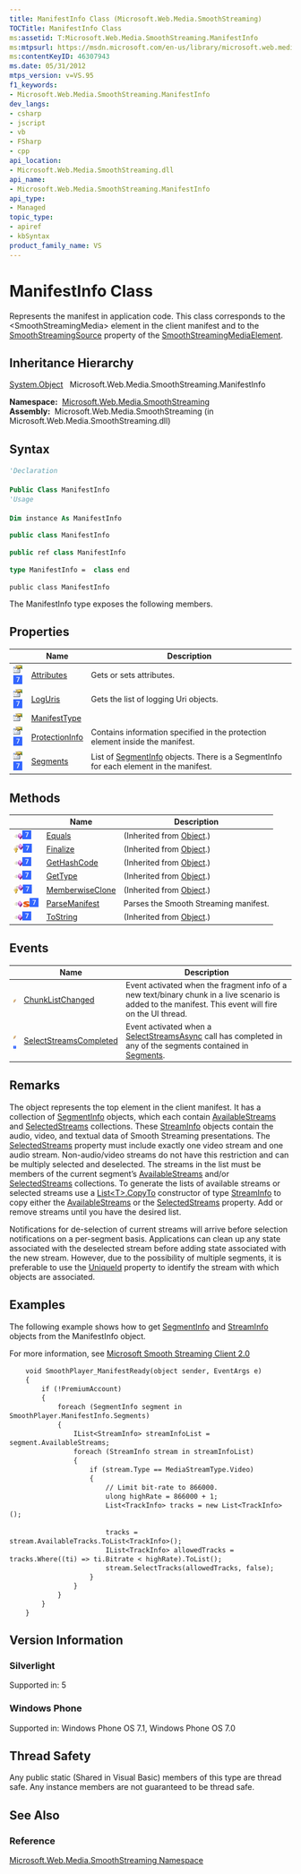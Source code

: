 ```yaml
---
title: ManifestInfo Class (Microsoft.Web.Media.SmoothStreaming)
TOCTitle: ManifestInfo Class
ms:assetid: T:Microsoft.Web.Media.SmoothStreaming.ManifestInfo
ms:mtpsurl: https://msdn.microsoft.com/en-us/library/microsoft.web.media.smoothstreaming.manifestinfo(v=VS.95)
ms:contentKeyID: 46307943
ms.date: 05/31/2012
mtps_version: v=VS.95
f1_keywords:
- Microsoft.Web.Media.SmoothStreaming.ManifestInfo
dev_langs:
- csharp
- jscript
- vb
- FSharp
- cpp
api_location:
- Microsoft.Web.Media.SmoothStreaming.dll
api_name:
- Microsoft.Web.Media.SmoothStreaming.ManifestInfo
api_type:
- Managed
topic_type:
- apiref
- kbSyntax
product_family_name: VS
---
```


# ManifestInfo Class

Represents the manifest in application code. This class corresponds to the \<SmoothStreamingMedia\> element in the client manifest and to the [SmoothStreamingSource](smoothstreamingmediaelement-smoothstreamingsource-property-microsoft-web-media-smoothstreaming_1.md) property of the [SmoothStreamingMediaElement](smoothstreamingmediaelement-class-microsoft-web-media-smoothstreaming_1.md).

## Inheritance Hierarchy

 [System.Object](https://msdn.microsoft.com/library/e5kfa45b\(v=vs.95\))  
  Microsoft.Web.Media.SmoothStreaming.ManifestInfo  

**Namespace:**  [Microsoft.Web.Media.SmoothStreaming](microsoft-web-media-smoothstreaming-namespace_1.md)  
**Assembly:**  Microsoft.Web.Media.SmoothStreaming (in Microsoft.Web.Media.SmoothStreaming.dll)

## Syntax

```vb
'Declaration

Public Class ManifestInfo
'Usage

Dim instance As ManifestInfo
```

```csharp
public class ManifestInfo
```

```cpp
public ref class ManifestInfo
```

``` fsharp
type ManifestInfo =  class end
```

```jscript
public class ManifestInfo
```

The ManifestInfo type exposes the following members.

## Properties

||Name|Description|
|--- |--- |--- |
|![Public property](images/Ff728140.pubproperty(en-us,VS.90).gif "Public property")![Supported by Windows Phone](images/Ff728255.slMobile(VS.95).gif "Supported by Windows Phone")|[Attributes](manifestinfo-attributes-property-microsoft-web-media-smoothstreaming_1.md)|Gets or sets attributes.|
|![Public property](images/Ff728140.pubproperty(en-us,VS.90).gif "Public property")![Supported by Windows Phone](images/Ff728255.slMobile(VS.95).gif "Supported by Windows Phone")|[LogUris](manifestinfo-loguris-property-microsoft-web-media-smoothstreaming_1.md)|Gets the list of logging Uri objects.|
|![Public property](images/Ff728140.pubproperty(en-us,VS.90).gif "Public property")|[ManifestType](manifestinfo-manifesttype-property-microsoft-web-media-smoothstreaming.md)||
|![Public property](images/Ff728140.pubproperty(en-us,VS.90).gif "Public property")![Supported by Windows Phone](images/Ff728255.slMobile(VS.95).gif "Supported by Windows Phone")|[ProtectionInfo](manifestinfo-protectioninfo-property-microsoft-web-media-smoothstreaming_1.md)|Contains information specified in the protection element inside the manifest.|
|![Public property](images/Ff728140.pubproperty(en-us,VS.90).gif "Public property")![Supported by Windows Phone](images/Ff728255.slMobile(VS.95).gif "Supported by Windows Phone")|[Segments](manifestinfo-segments-property-microsoft-web-media-smoothstreaming_1.md)|List of [SegmentInfo](segmentinfo-class-microsoft-web-media-smoothstreaming_1.md) objects. There is a SegmentInfo for each <Clip> element in the manifest.|


## Methods

||Name|Description|
|--- |--- |--- |
|![Public method](images/Ff728153.pubmethod(en-us,VS.90).gif "Public method")![Supported by Windows Phone](images/Ff728255.slMobile(VS.95).gif "Supported by Windows Phone")|[Equals](https://msdn.microsoft.com/library/bsc2ak47(v=vs.95))|(Inherited from [Object](https://msdn.microsoft.com/library/e5kfa45b(v=vs.95)).)|
|![Protected method](images/Ff728153.protmethod(en-us,VS.90).gif "Protected method")![Supported by Windows Phone](images/Ff728255.slMobile(VS.95).gif "Supported by Windows Phone")|[Finalize](https://msdn.microsoft.com/library/4k87zsw7(v=vs.95))|(Inherited from [Object](https://msdn.microsoft.com/library/e5kfa45b(v=vs.95)).)|
|![Public method](images/Ff728153.pubmethod(en-us,VS.90).gif "Public method")![Supported by Windows Phone](images/Ff728255.slMobile(VS.95).gif "Supported by Windows Phone")|[GetHashCode](https://msdn.microsoft.com/library/zdee4b3y(v=vs.95))|(Inherited from [Object](https://msdn.microsoft.com/library/e5kfa45b(v=vs.95)).)|
|![Public method](images/Ff728153.pubmethod(en-us,VS.90).gif "Public method")![Supported by Windows Phone](images/Ff728255.slMobile(VS.95).gif "Supported by Windows Phone")|[GetType](https://msdn.microsoft.com/library/dfwy45w9(v=vs.95))|(Inherited from [Object](https://msdn.microsoft.com/library/e5kfa45b(v=vs.95)).)|
|![Protected method](images/Ff728153.protmethod(en-us,VS.90).gif "Protected method")![Supported by Windows Phone](images/Ff728255.slMobile(VS.95).gif "Supported by Windows Phone")|[MemberwiseClone](https://msdn.microsoft.com/library/57ctke0a(v=vs.95))|(Inherited from [Object](https://msdn.microsoft.com/library/e5kfa45b(v=vs.95)).)|
|![Public method](images/Ff728153.pubmethod(en-us,VS.90).gif "Public method")![Static member](images/Ff728153.static(en-us,VS.90).gif "Static member")![Supported by Windows Phone](images/Ff728255.slMobile(VS.95).gif "Supported by Windows Phone")|[ParseManifest](manifestinfo-parsemanifest-method-microsoft-web-media-smoothstreaming_1.md)|Parses the Smooth Streaming manifest.|
|![Public method](images/Ff728153.pubmethod(en-us,VS.90).gif "Public method")![Supported by Windows Phone](images/Ff728255.slMobile(VS.95).gif "Supported by Windows Phone")|[ToString](https://msdn.microsoft.com/library/7bxwbwt2(v=vs.95))|(Inherited from [Object](https://msdn.microsoft.com/library/e5kfa45b(v=vs.95)).)|


## Events

||Name|Description|
|--- |--- |--- |
|![Public event](images/Ff728262.pubevent(en-us,VS.90).gif "Public event")|[ChunkListChanged](manifestinfo-chunklistchanged-event-microsoft-web-media-smoothstreaming_1.md)|Event activated when the fragment info of a new text/binary chunk in a live scenario is added to the manifest. This event will fire on the UI thread.|
|![Public event](images/Ff728262.pubevent(en-us,VS.90).gif "Public event")![Supported by Windows Phone](images/Ff728255.slMobile(VS.95).gif "Supported by Windows Phone")|[SelectStreamsCompleted](manifestinfo-selectstreamscompleted-event-microsoft-web-media-smoothstreaming_1.md)|Event activated when a [SelectStreamsAsync](segmentinfo-selectstreamsasync-method-microsoft-web-media-smoothstreaming_1.md) call has completed in any of the segments contained in [Segments](manifestinfo-segments-property-microsoft-web-media-smoothstreaming_1.md).|


## Remarks

The object represents the top element in the client manifest. It has a collection of [SegmentInfo](segmentinfo-class-microsoft-web-media-smoothstreaming_1.md) objects, which each contain [AvailableStreams](segmentinfo-availablestreams-property-microsoft-web-media-smoothstreaming_1.md) and [SelectedStreams](segmentinfo-selectedstreams-property-microsoft-web-media-smoothstreaming_1.md) collections. These [StreamInfo](streaminfo-class-microsoft-web-media-smoothstreaming_1.md) objects contain the audio, video, and textual data of Smooth Streaming presentations. The [SelectedStreams](segmentinfo-selectedstreams-property-microsoft-web-media-smoothstreaming_1.md) property must include exactly one video stream and one audio stream. Non-audio/video streams do not have this restriction and can be multiply selected and deselected. The streams in the list must be members of the current segment’s [AvailableStreams](segmentinfo-availablestreams-property-microsoft-web-media-smoothstreaming_1.md) and/or [SelectedStreams](segmentinfo-selectedstreams-property-microsoft-web-media-smoothstreaming_1.md) collections. To generate the lists of available streams or selected streams use a [List\<T\>.CopyTo](http://msdn.microsoft.com/en-us/library/t69dktcd\(v=vs.100\).aspx) constructor of type [StreamInfo](streaminfo-class-microsoft-web-media-smoothstreaming_1.md) to copy either the [AvailableStreams](segmentinfo-availablestreams-property-microsoft-web-media-smoothstreaming_1.md) or the [SelectedStreams](segmentinfo-selectedstreams-property-microsoft-web-media-smoothstreaming_1.md) property. Add or remove streams until you have the desired list.

Notifications for de-selection of current streams will arrive before selection notifications on a per-segment basis. Applications can clean up any state associated with the deselected stream before adding state associated with the new stream. However, due to the possibility of multiple segments, it is preferable to use the [UniqueId](streaminfo-uniqueid-property-microsoft-web-media-smoothstreaming_1.md) property to identify the stream with which objects are associated.

## Examples

The following example shows how to get [SegmentInfo](segmentinfo-class-microsoft-web-media-smoothstreaming_1.md) and [StreamInfo](streaminfo-class-microsoft-web-media-smoothstreaming_1.md) objects from the ManifestInfo object.

For more information, see [Microsoft Smooth Streaming Client 2.0](microsoft-smooth-streaming-client-2-0.md)

``` 
    void SmoothPlayer_ManifestReady(object sender, EventArgs e)
    {
        if (!PremiumAccount)
        {
            foreach (SegmentInfo segment in SmoothPlayer.ManifestInfo.Segments)
            {
                IList<StreamInfo> streamInfoList = segment.AvailableStreams;
                foreach (StreamInfo stream in streamInfoList)
                {
                    if (stream.Type == MediaStreamType.Video)
                    {
                        // Limit bit-rate to 866000.
                        ulong highRate = 866000 + 1;
                        List<TrackInfo> tracks = new List<TrackInfo>();

                        tracks = stream.AvailableTracks.ToList<TrackInfo>();
                        IList<TrackInfo> allowedTracks = tracks.Where((ti) => ti.Bitrate < highRate).ToList();
                        stream.SelectTracks(allowedTracks, false);
                    }
                }
            }
        }
    }
```

## Version Information

### Silverlight

Supported in: 5  

### Windows Phone

Supported in: Windows Phone OS 7.1, Windows Phone OS 7.0  

## Thread Safety

Any public static (Shared in Visual Basic) members of this type are thread safe. Any instance members are not guaranteed to be thread safe.

## See Also

### Reference

[Microsoft.Web.Media.SmoothStreaming Namespace](microsoft-web-media-smoothstreaming-namespace_1.md)

